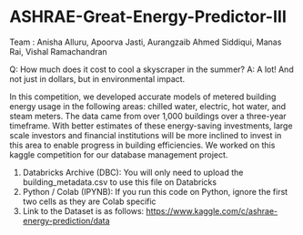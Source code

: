 # ASHRAE-Great-Energy-Predictor-III

Team : Anisha Alluru, Apoorva Jasti, Aurangzaib Ahmed Siddiqui, Manas Rai, Vishal Ramachandran

Q: How much does it cost to cool a skyscraper in the summer?
A: A lot! And not just in dollars, but in environmental impact.

In this competition, we developed accurate models of metered building energy usage in the following areas: chilled water, electric, hot water, and steam meters. The data came from over 1,000 buildings over a three-year timeframe. With better estimates of these energy-saving investments, large scale investors and financial institutions will be more inclined to invest in this area to enable progress in building efficiencies. We worked on this kaggle competition for our database management project. 

1.	Databricks Archive (DBC): You will only need to upload the building_metadata.csv to use this file on Databricks
2.	Python / Colab (IPYNB): If you run this code on Python, ignore the first two cells as they are Colab specific
3. Link to the Dataset is as follows: https://www.kaggle.com/c/ashrae-energy-prediction/data
